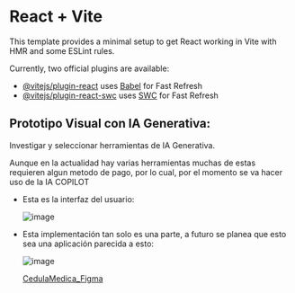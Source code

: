 # React + Vite

This template provides a minimal setup to get React working in Vite with HMR and some ESLint rules.

Currently, two official plugins are available:

- [@vitejs/plugin-react](https://github.com/vitejs/vite-plugin-react/blob/main/packages/plugin-react/README.md) uses [Babel](https://babeljs.io/) for Fast Refresh
- [@vitejs/plugin-react-swc](https://github.com/vitejs/vite-plugin-react-swc) uses [SWC](https://swc.rs/) for Fast Refresh

## Prototipo Visual con IA Generativa:

Investigar y seleccionar herramientas de IA Generativa.
  
  Aunque en la actualidad hay varias herramientas muchas de estas requieren algun metodo de pago, por lo cual, por el momento se va hacer uso de la IA COPILOT
  
  - Esta es la interfaz del usuario:

    ![image](https://github.com/JordyBautista10/Backend-CedulaMedica/assets/123812926/be461af2-f965-4208-b32c-71c380807dcb)

  - Esta implementación tan solo es una parte, a futuro se planea que esto sea una aplicación parecida a esto:

    ![image](https://github.com/SantiagoMelo0104/cedulaMedica-fronted/assets/123812926/a7d2631a-b54a-4d3f-843e-5760daab9f8d)

    [CedulaMedica_Figma](https://www.figma.com/design/oDhC7PcVHZJwvj6EqyUsMS/Cedula-Medica?node-id=32-17&t=XaQstAoqOKVLuPhe-1)

    


